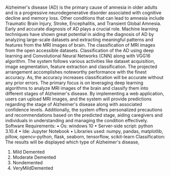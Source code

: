 Alzheimer's disease (AD) is the primary cause of amnesia in older adults and is a progressive neurodegenerative disorder associated with cognitive decline and memory loss. Other conditions that can lead to amnesia 
include Traumatic Brain Injury, Stroke, Encephalitis, and Transient Global Amnesia. Early and accurate diagnosis of AD plays a crucial role. Machine learning techniques have shown great potential in aiding the 
diagnosis of AD by analyzing large-scale datasets and extracting meaningful patterns and features from the MRI images of brain. The classification of MRI images from the open accessible datasets. Classification of 
the AD using deep learning and Convolutional Neural Networks (CNN) along with VGG16 algorithm. The system follows various activities like dataset acquisition, image segmentation, feature extraction and classification. The projected arrangement accomplishes noteworthy performance with the finest accuracy. As, the accuracy increases classification will be accurate without any prior errors. 
The primary focus is on leveraging deep learning algorithms to analyze MRI images of the brain and classify them into different stages of Alzheimer's disease. By implementing a web application, users can upload MRI
images, and the system will provide predictions regarding the stage of Alzheimer's disease along with associated confidence levels. Additionally, the system offers personalized precautions and recommendations based
on the predicted stage, aiding caregivers and individuals in understanding and managing the condition effectively. 
Software Requirements: 
• Os: windows 10 
• Server-side script: python 3.10.4 
• Ide: Jupyter Notebook 
• Libraries used: numpy, pandas, matplotlib, pillow, opencv-python, flask, seaborn, tensorflow, scikit-learn 
Classification: 
The results will be displayed which type of Alzheimer's disease, 
1. Mild Demented 
2. Moderate Demented 
3. Nondemented 
4. VeryMildDemented 
